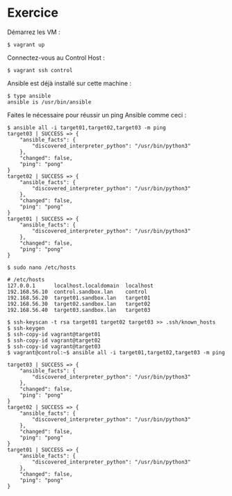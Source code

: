 # Exercice

Démarrez les VM :

```$ vagrant up```

Connectez-vous au Control Host :

```$ vagrant ssh control```

Ansible est déjà installé sur cette machine :

```
$ type ansible
ansible is /usr/bin/ansible
```
Faites le nécessaire pour réussir un ping Ansible comme ceci :

```
$ ansible all -i target01,target02,target03 -m ping
target03 | SUCCESS => {
    "ansible_facts": {
        "discovered_interpreter_python": "/usr/bin/python3"
    },
    "changed": false,
    "ping": "pong"
}
target02 | SUCCESS => {
    "ansible_facts": {
        "discovered_interpreter_python": "/usr/bin/python3"
    },
    "changed": false,
    "ping": "pong"
}
target01 | SUCCESS => {
    "ansible_facts": {
        "discovered_interpreter_python": "/usr/bin/python3"
    },
    "changed": false,
    "ping": "pong"
}
```
```$ sudo nano /etc/hosts```
```
# /etc/hosts
127.0.0.1      localhost.localdomain  localhost
192.168.56.10  control.sandbox.lan    control
192.168.56.20  target01.sandbox.lan   target01
192.168.56.30  target02.sandbox.lan   target02
192.168.56.40  target03.sandbox.lan   target03
```

```
$ ssh-keyscan -t rsa target01 target02 target03 >> .ssh/known_hosts
$ ssh-keygen
$ ssh-copy-id vagrant@target01
$ ssh-copy-id vagrant@target02
$ ssh-copy-id vagrant@target03
$ vagrant@control:~$ ansible all -i target01,target02,target03 -m ping
```
```
target03 | SUCCESS => {
    "ansible_facts": {
        "discovered_interpreter_python": "/usr/bin/python3"
    },
    "changed": false,
    "ping": "pong"
}
target02 | SUCCESS => {
    "ansible_facts": {
        "discovered_interpreter_python": "/usr/bin/python3"
    },
    "changed": false,
    "ping": "pong"
}
target01 | SUCCESS => {
    "ansible_facts": {
        "discovered_interpreter_python": "/usr/bin/python3"
    },
    "changed": false,
    "ping": "pong"
}
```


